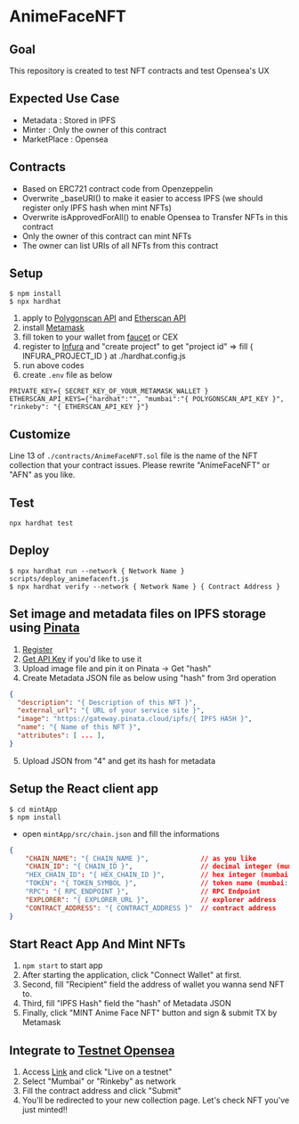 # AnimeFaceNFT

## Goal
This repository is created to test NFT contracts and test Opensea's UX

## Expected Use Case
* Metadata    : Stored in IPFS
* Minter      : Only the owner of this contract
* MarketPlace : Opensea

## Contracts
* Based on ERC721 contract code from Openzeppelin
* Overwrite _baseURI() to make it easier to access IPFS (we should register only IPFS hash when mint NFTs)
* Overwrite isApprovedForAll() to enable Opensea to Transfer NFTs in this contract
* Only the owner of this contract can mint NFTs
* The owner can list URIs of all NFTs from this contract

## Setup
```
$ npm install
$ npx hardhat
```
1. apply to [Polygonscan API](https://polygonscan.com/register) and [Etherscan API](https://etherscan.io/apis)
2. install [Metamask](https://chrome.google.com/webstore/detail/metamask/nkbihfbeogaeaoehlefnkodbefgpgknn?hl=ja)
3. fill token to your wallet from [faucet](https://mumbaifaucet.com/) or CEX
4. register to [Infura](https://infura.io/) and "create project" to get "project id" => fill { INFURA_PROJECT_ID } at ./hardhat.config.js
5. run above codes
6. create `.env` file as below
```
PRIVATE_KEY={ SECRET_KEY_OF_YOUR_METAMASK_WALLET }
ETHERSCAN_API_KEYS={"hardhat":"", "mumbai":"{ POLYGONSCAN_API_KEY }", "rinkeby": "{ ETHERSCAN_API_KEY }"}
```

## Customize
Line 13 of `./contracts/AnimeFaceNFT.sol` file is the name of the NFT collection that your contract issues. Please rewrite "AnimeFaceNFT" or "AFN" as you like.

## Test
`npx hardhat test`

## Deploy
```
$ npx hardhat run --network { Network Name } scripts/deploy_animefacenft.js
$ npx hardhat verify --network { Network Name } { Contract Address }
```

## Set image and metadata files on IPFS storage using [Pinata](https://www.pinata.cloud/)
1. [Register](https://app.pinata.cloud/register)
2. [Get API Key](https://app.pinata.cloud/keys) if you'd like to use it
3. Upload image file and pin it on Pinata → Get "hash"
4. Create Metadata JSON file as below using "hash" from 3rd operation
```JSON
{
  "description": "{ Description of this NFT }", 
  "external_url": "{ URL of your service site }", 
  "image": "https://gateway.pinata.cloud/ipfs/{ IPFS HASH }", 
  "name": "{ Name of this NFT }",
  "attributes": [ ... ], 
}
```
5. Upload JSON from "4" and get its hash for metadata

## Setup the React client app
```
$ cd mintApp
$ npm install
```
* open `mintApp/src/chain.json` and fill the informations
```chain.json
{
    "CHAIN_NAME": "{ CHAIN_NAME }",             // as you like
    "CHAIN_ID": "{ CHAIN_ID }",                 // decimal integer (mumbai: 5, rinkeby: 4)
    "HEX_CHAIN_ID": "{ HEX_CHAIN_ID }",         // hex integer (mumbai: 0x5, rinkeby: 0x4)
    "TOKEN": "{ TOKEN_SYMBOL }",                // token name (mumbai: MATIC, rinkeby: ETH)
    "RPC": "{ RPC_ENDPOINT }",                  // RPC Endpoint
    "EXPLORER": "{ EXPLORER_URL }",             // explorer address
    "CONTRACT_ADDRESS": "{ CONTRACT_ADDRESS }"  // contract address
}
```

## Start React App And Mint NFTs
1. `npm start` to start app
2. After starting the application, click "Connect Wallet" at first.
3. Second, fill "Recipient" field the address of wallet you wanna send NFT to.
4. Third, fill "IPFS Hash" field the "hash" of Metadata JSON
5. Finally, click "MINT Anime Face NFT" button and sign & submit TX by Metamask

## Integrate to [Testnet Opensea](https://testnets.opensea.io/)
1. Access [Link](https://opensea.io/get-listed) and click "Live on a testnet"
2. Select "Mumbai" or "Rinkeby" as network
3. Fill the contract address and click "Submit"
4. You'll be redirected to your new collection page. Let's check NFT you've just minted!!
